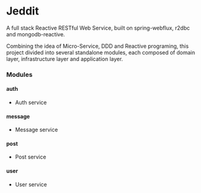 # Jeddit

A full stack Reactive RESTful Web Service, built on spring-webflux, r2dbc and mongodb-reactive.

Combining the idea of Micro-Service, DDD and Reactive programing, this project divided into several standalone modules,
each composed of domain layer, infrastructure layer and application layer.

### Modules

#### auth

- Auth service

#### message

- Message service

#### post

- Post service

#### user

- User service
